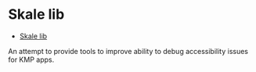 # Skale lib

<!--toc:start-->
- [Skale lib](#skale-lib)
<!--toc:end-->

An attempt to provide tools to improve ability to debug accessibility issues for KMP apps.
